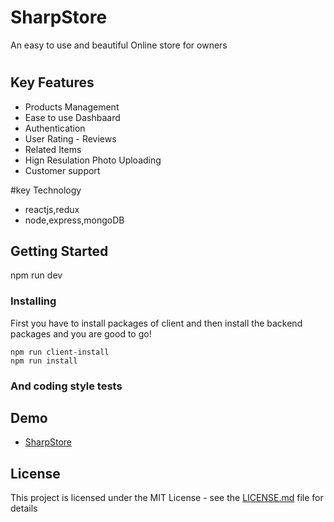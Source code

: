 # SharpStore
An easy to use and beautiful Online store for owners 
#

## Key Features 

* Products Management
* Ease to use Dashbaard
* Authentication
* User Rating - Reviews
* Related Items
* Hign Resulation Photo Uploading
* Customer support


#key Technology
* reactjs,redux
* node,express,mongoDB

## Getting Started
npm run dev

### Installing

First you have to install packages of client and then install the backend packages and you are good to go!

```
npm run client-install 
npm run install 

```
### And coding style tests


## Demo
- [SharpStore](https://young-everglades-31692.herokuapp.com/)


## License

This project is licensed under the MIT License - see the [LICENSE.md](LICENSE.md) file for details

